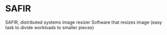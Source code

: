 # SAFIR
SAFIR, distributed systems image resizer
Software that resizes image (easy task to divide workloads to smaller pieces)
